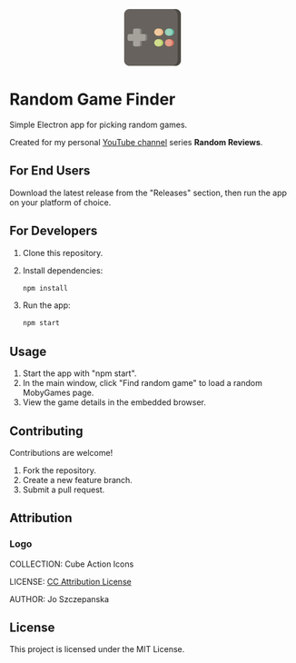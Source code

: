 <p align="center">
    <img src="./game-logo.png" alt="Logo" width="100" />
</p>

# Random Game Finder

Simple Electron app for picking random games.

Created for my personal [YouTube channel](https://www.youtube.com/@CloudToby) series **Random Reviews**.

## For End Users

Download the latest release from the "Releases" section, then run the app on your platform of choice.

## For Developers

1. Clone this repository.
2. Install dependencies:

   ```bash
   npm install
   ```

3. Run the app:

   ```bash
   npm start
   ```

## Usage

1. Start the app with "npm start".
2. In the main window, click "Find random game" to load a random MobyGames page.
3. View the game details in the embedded browser.

## Contributing

Contributions are welcome!

1. Fork the repository.
2. Create a new feature branch.
3. Submit a pull request.

## Attribution

### Logo

COLLECTION: Cube Action Icons

LICENSE: [CC Attribution License](https://www.svgrepo.com/page/licensing/#CC%20Attribution)

AUTHOR: Jo Szczepanska

## License

This project is licensed under the MIT License.

